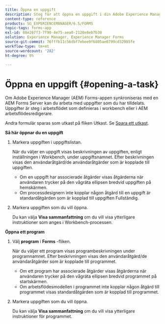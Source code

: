 ```yaml
---
title: Öppna en uppgift
description: Steg för att öppna en uppgift i din Adobe Experience Manager Forms-app.
content-type: reference
products: SG_EXPERIENCEMANAGER/6.5/FORMS
topic-tags: forms-app
exl-id: 08e267f3-7f90-4e75-aea0-2128e8eb7b30
solution: Experience Manager, Experience Manager Forms
source-git-commit: 76fffb11c56dbf7ebee9f6805ae0799cd32985fe
workflow-type: tm+mt
source-wordcount: '282'
ht-degree: 0%

---
```


# Öppna en uppgift {#opening-a-task}

Om Adobe Experience Manager (AEM) Forms-appen synkroniseras med en AEM Forms Server kan du arbeta med uppgifter som du har tilldelats. Uppgifter är steg i arbetsflödet som definieras i workbench eller i AEM arbetsflödesredigerare.

Andra formulär sparas som utkast på fliken Utkast. Se [Spara ett utkast](/help/forms/using/save-as-draft.md).

**Så här öppnar du en uppgift**

1. Markera uppgiften i uppgiftslistan.

   När du väljer en uppgift visas beskrivningen av uppgiften, enligt inställningen i Workbench, under uppgiftsnamnet. Efter beskrivningen visas den användaråtgärd/de användaråtgärder som är kopplade till uppgiften.

   * Om en uppgift har associerade åtgärder visas åtgärderna när användaren trycker på den vågräta ellipsen bredvid uppgiften på hemskärmen.
   * Om processdesignern inte kopplar någon åtgärd till en uppgift är standardåtgärden som är kopplad till uppgiften Fullständig.

1. Markera uppgiften som du vill öppna.

   Du kan välja **Visa sammanfattning** om du vill visa ytterligare instruktioner som anges i Workbench-processen.

**Öppna ett program**

1. Välj **program** i **Forms** -fliken.

   När du väljer ett program visas programbeskrivningen under programnamnet. Efter beskrivningen visas den användaråtgärd/de användaråtgärder som är kopplade till programmet.

   * Om ett program har associerade åtgärder visas åtgärderna när användaren trycker på den vågräta ellipsen bredvid programmet på startskärmen.
   * Om arbetsflödesmodellen i programmet inte kopplar någon åtgärd till programmet visas standardåtgärden som är kopplad till programmet.

1. Markera uppgiften som du vill öppna.

   Du kan välja **Visa sammanfattning** om du vill visa ytterligare instruktioner för programmet.
